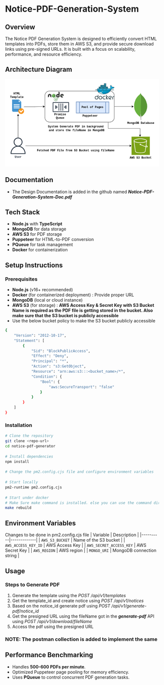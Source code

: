 # Notice-PDF-Generation-System

## Overview
The Notice PDF Generation System is designed to efficiently convert HTML templates into PDFs, store them in AWS S3, and provide secure download links using pre-signed URLs. It is built with a focus on scalability, performance, and resource efficiency.

## Architecture Diagram
![alt text](notice_pdf_generation_system_architecture_diagram.png)

## Documentation
- The Design Documentation is added in the github named ***Notice-PDF-Generation-System-Doc.pdf***

## Tech Stack
- **Node.js** with **TypeScript**
- **MongoDB** for data storage
- **AWS S3** for PDF storage
- **Puppeteer** for HTML-to-PDF conversion
- **PQueue** for task management
- **Docker** for containerization

## Setup Instructions

### Prerequisites
- **Node.js** (v16+ recommended)
- **Docker** (for containerized deployment) : Provide proper URL
- **MongoDB** (local or cloud instance)
- **AWS S3** (for storage) : **AWS Access Key & Secret Key with S3 Bucket Name is required as the PDF file is getting stored in the bucket. Also make sure that the S3 bucket is publicly accessible**
- Use the below bucket policy to make the S3 bucket publicly accessible

```bash
{
    "Version": "2012-10-17",
    "Statement": [
        {
            "Sid": "BlockPublicAccess",
            "Effect": "Deny",
            "Principal": "*",
            "Action": "s3:GetObject",
            "Resource": "arn:aws:s3:::<bucket_name>/*",
            "Condition": {
                "Bool": {
                    "aws:SecureTransport": "false"
                }
            }
        }
    ]
}
```

### Installation
```sh
# Clone the repository
git clone <repo-url>
cd notice-pdf-generator

# Install dependencies
npm install

# Change the pm2.config.cjs file and configure environment variables

# Start locally
pm2-runtime pm2.config.cjs

# Start under docker
# Make Sure make command is installed. else you can use the command directly from the Makefile to build and run the instance
make rebuild
```

## Environment Variables
Changes to be done in pm2.config.cjs file
| Variable | Description |
|----------|-------------|
| `AWS_S3_BUCKET` | Name of the S3 bucket |
| `AWS_ACCESS_KEY_ID` | AWS Access Key |
| `AWS_SECRET_ACCESS_KEY` | AWS Secret Key |
| `AWS_REGION` | AWS region |
| `MONGO_URI` | MongoDB connection string |

## Usage

### Steps to Generate PDF
1. Generate the template using the *POST /api/v1/templates*
2. Get the template_id and create notice using *POST /api/v1/notices*
3. Based on the notice_id generate pdf using *POST /api/v1/generate-pdf/notice_id*
4. Get the presigned URL using the fileName got in the ***generate-pdf*** API using *POST /api/v1/download/fileName*
5. Access the pdf using the presigned URL

### NOTE: The postman collection is added to implement the same

## Performance Benchmarking
- Handles **500-600 PDFs per minute**.
- Optimized Puppeteer page pooling for memory efficiency.
- Uses **PQueue** to control concurrent PDF generation tasks.
